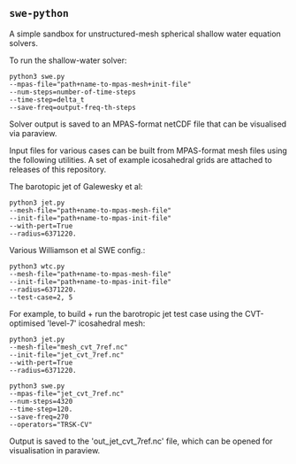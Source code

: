 ## `swe-python`

A simple sandbox for unstructured-mesh spherical shallow water equation solvers.

To run the shallow-water solver:

    python3 swe.py 
    --mpas-file="path+name-to-mpas-mesh+init-file"
    --num-steps=number-of-time-steps
    --time-step=delta_t
    --save-freq=output-freq-th-steps

Solver output is saved to an MPAS-format netCDF file that can be visualised via
paraview.

Input files for various cases can be built from MPAS-format mesh files using the 
following utilities. A set of example icosahedral grids are attached to releases
of this repository. 

The barotopic jet of Galewesky et al:

    python3 jet.py
    --mesh-file="path+name-to-mpas-mesh-file"
    --init-file="path+name-to-mpas-init-file"
    --with-pert=True
    --radius=6371220.

Various Williamson et al SWE config.:

    python3 wtc.py
    --mesh-file="path+name-to-mpas-mesh-file"
    --init-file="path+name-to-mpas-init-file"
    --radius=6371220.
    --test-case=2, 5

For example, to build + run the barotropic jet test case using the CVT-optimised 
'level-7' icosahedral mesh:

    python3 jet.py
    --mesh-file="mesh_cvt_7ref.nc"
    --init-file="jet_cvt_7ref.nc"
    --with-pert=True
    --radius=6371220.

    python3 swe.py
    --mpas-file="jet_cvt_7ref.nc"
    --num-steps=4320
    --time-step=120.
    --save-freq=270
    --operators="TRSK-CV"

Output is saved to the 'out_jet_cvt_7ref.nc' file, which can be opened for visualisation 
in paraview.
